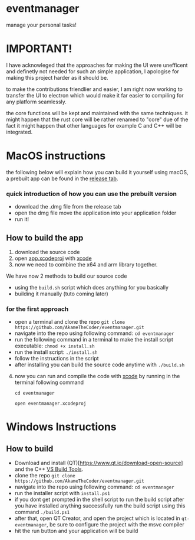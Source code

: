 # eventmanager
manage your personal tasks! 

# IMPORTANT!
I have acknowleged that the approaches for making the UI were unefficent and definetly not needed for such an simple application, I apologise for making this project harder as it should be. 

to make the contributions friendlier and easier, I am right now working to transfer the UI to electron which would make it far easier to compiling for any platform seamlessly. 

the core functions will be kept and maintained with the same techniques. it might happen that the rust core will be rather renamed to "core" due of the fact it might happen that other languages for example C and C++ will be integrated.



# MacOS instructions
the following below will explain how you can build it yourself using macOS, a prebuilt app can be found in the [release tab](https://github.com/AkameTheCoder/eventmanager/releases).

### quick introduction of how you can use the prebuilt version
- download the .dmg file from the release tab
- open the dmg file move the application into your application folder
- run it!
## How to build the app

1. download the source code
2. open [app.xcodeproj](https://github.com/AkameTheCoder/eventmanager/tree/main/app/app.xcodeproj) with [xcode](https://apps.apple.com/de/app/xcode/id497799835?l=en-GB&mt=12)
3. now we need to combine the x64 and arm library together.

We have now 2 methods to build our source code
- using the `build.sh` script which does anything for you basically
- building it manually (tuto coming later)


### for the first approach
- open a terminal and clone the repo `git clone https://github.com/AkameTheCoder/eventmanager.git`
- navigate into the repo using following command: `cd eventmanager`
- run the following command in a terminal to make the install script executable: `chmod +x install.sh`
- run the install script: `./install.sh`
- follow the instructions in the script
- after installing you can build the source code anytime with `./build.sh`

4. now you can run and compile the code with [xcode](https://apps.apple.com/de/app/xcode/id497799835?l=en-GB&mt=12) by running in the terminal following command

   `cd eventmanager`
   
   `open eventmanager.xcodeproj`

# Windows Instructions

## How to build

- Download and install (QT)[https://www.qt.io/download-open-source] and the C++ [VS Build Tools](https://aka.ms/vs/17/release/vs_BuildTools.exe). 
- clone the repo `git clone https://github.com/AkameTheCoder/eventmanager.git`
- navigate into the repo using following command: `cd eventmanager`
- run the installer script with `install.ps1`
- if you dont get prompted in the shell script to run the build script after you have installed anything successfully run the build script using this command `./build.ps1`
- after that, open QT Creator, and open the project which is located in `qt-eventmanager`, be sure to configure the project with the msvc compiler
- hit the run button and your application will be build



